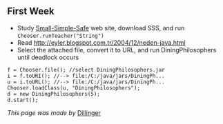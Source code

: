 ## First Week

* Study [Small-Simple-Safe](http://mimoza.marmara.edu.tr/~maeyler/course/cse495) web site, download SSS,
and run `Chooser.runTeacher("String")`
* Read  http://eyler.blogspot.com.tr/2004/12/neden-java.html
* Select the attached file, convert it to URL, and
run DiningPhilosophers until deadlock occurs
```
f = Chooser.file(); //select DiningPhilosophers.jar
i = f.toURI(); //--> file:/C:/java/jars/DiningPh...
u = i.toURL(); //--> file:/C:/java/jars/DiningPh...
Chooser.loadClass(u, "DiningPhilosophers");
d = new DiningPhilosophers(5); 
d.start();
```
*This page was made by* [Dillinger](http://dillinger.io/)
